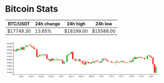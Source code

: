 # Bitcoin Stats

BTC/USDT|24h change|24h high|24h low|
|---|---|---|---|
|$17749.30|13.65%|$18199.00|$15588.00|

<img src="./chart.svg">
